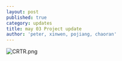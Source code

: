 ```yaml
---
layout: post
published: true
category: updates
title: may 03 Project update
author: 'peter, xinwen, pojiang, chaoran'
---
```

![CRTR.png]({{site.baseurl}}/assets/CRTR.png)

